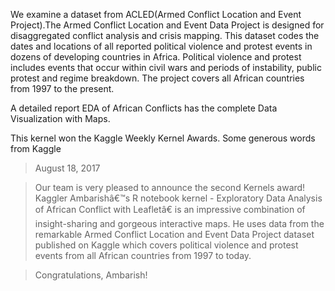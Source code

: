 We examine a dataset from ACLED(Armed Conflict Location and Event Project).The Armed Conflict Location and Event Data Project is designed for disaggregated conflict analysis and crisis mapping. This dataset codes the dates and locations of all reported political violence and protest events in dozens of developing countries in Africa. Political violence and protest includes events that occur within civil wars and periods of instability, public protest and regime breakdown. The project covers all African countries from 1997 to the present.

A detailed report EDA of African Conflicts has the complete Data Visualization with Maps.

This kernel won the Kaggle Weekly Kernel Awards. Some generous words from Kaggle

> August 18, 2017

> Our team is very pleased to announce the second Kernels award! Kaggler Ambarishâ€™s R notebook kernel  - Exploratory Data Analysis of African Conflict with Leafletâ€ is an impressive combination of insight-sharing and gorgeous interactive maps. He uses data from the remarkable Armed Conflict Location and Event Data Project dataset published on Kaggle which covers political violence and protest events from all African countries from 1997 to today.

> Congratulations, Ambarish!